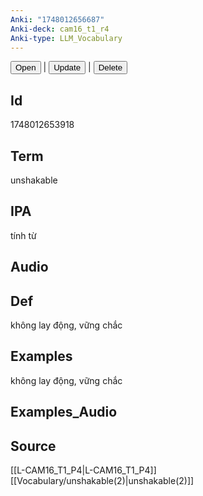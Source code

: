 ```yaml
---
Anki: "1748012656687"
Anki-deck: cam16_t1_r4
Anki-type: LLM_Vocabulary
---
```

<button class="anki-btn-open">Open</button> | <button class="anki-btn-update">Update</button> | <button class="anki-btn-delete">Delete</button>

## Id
 1748012653918
## Term
unshakable
## IPA
tính từ

## Audio

## Def
không lay động, vững chắc
## Examples
không lay động, vững chắc
## Examples_Audio

## Source
 [[L-CAM16_T1_P4|L-CAM16_T1_P4]]
[[Vocabulary/unshakable(2)|unshakable(2)]]